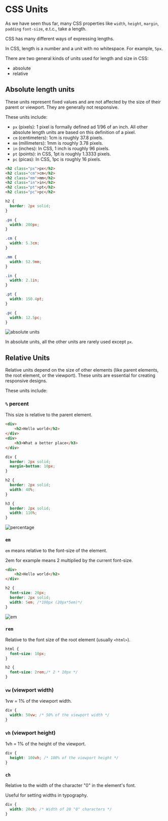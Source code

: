 # CSS Units

As we have seen thus far, many CSS properties like `width`, `height`, `margin`, `padding`
`font-size`, e.t.c., take a length.

CSS has many different ways of expressing lengths.

In CSS, length is a number and a unit with no whitespace. For example, `5px`.

There are two general kinds of units used for length and size in CSS:
- absolute
- relative

## Absolute length units
These units represent fixed values and are not affected by the size of their parent or viewport. 
They are generally not responsive.

These units include:
- `px` (pixels): 1 pixel is formally defined ad 1/96 of an inch. All other absolute length units are based on 
this definition of a pixel.
- `cm` (centimeters): 1cm is roughly 37.8 pixels.
- `mm` (millimeters): 1mm is roughly 3.78 pixels.
- `in` (inches): In CSS, 1 inch is roughly 96 pixels.
- `pt` (points): in CSS, 1pt is roughly 1.3333 pixels.
- `pc` (picas): In CSS, 1pc is roughly 16 pixels.

```HTML
<h2 class="px">px</h2>
<h2 class="cm">cm</h2>
<h2 class="mm">mm</h2>
<h2 class="in">in</h2>
<h2 class="pt">pt</h2>
<h2 class="pc">pc</h2>
```

```CSS
h2 {
  border: 2px solid;
}

.px {
  width: 200px;
}

.cm {
  width: 5.3cm;
}

.mm {
  width: 52.9mm;
}

.in {
  width: 2.1in;
}

.pt {
  width: 150.4pt;
}

.pc {
  width: 12.5pc;
}
```
![absolute units](absolute-units.png)

In absolute units, all the other units are rarely used except `px`.
## Relative Units
Relative units depend on the size of other elements (like parent elements, the root element, or the viewport). 
These units are essential for creating responsive designs.

These units include:
### `%` percent
This size is relative to the parent element.

```HTML
<div>
    <h2>Hello world</h2>
</div>
<div>
    <h3>What a better place</h3>
</div>
```
```CSS
div {
  border: 2px solid;
  margin-bottom: 10px;
}

h2 {
  border: 2px solid;
  width: 40%;
}

h3 {
  border: 2px solid;
  width: 110%;
}
```
![percentage](percentage-width.png)

### `em`
`em` means relative to the font-size of the element.

2em for example means 2 multiplied by the current font-size.

```HTML
<div>
    <h2>Hello world</h2>
</div>
```
```CSS
h2 {
  font-size: 20px;
  border: 2px solid;
  width: 5em; /*100px (20px*5em)*/
}
```
![em](em.png)

### `rem`
Relative to the font size of the root element (usually `<html>`).
```CSS
html {
  font-size: 10px;
}

h2 {
  font-size: 2rem;/* 2 * 10px */
}
```

### `vw` (viewport width)
1vw = 1% of the viewport width.

```CSS
div {
  width: 50vw; /* 50% of the viewport width */
}
```

### `vh` (viewport height)
1vh = 1% of the height of the viewport.

```CSS
div {
  height: 100vh; /* 100% of the viewport height */
}
```

### `ch`
Relative to the width of the character "0" in the element's font.

Useful for setting widths in typography.

```CSS
div {
  width: 20ch; /* Width of 20 "0" characters */
}
```